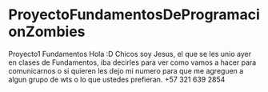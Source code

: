 # ProyectoFundamentosDeProgramacionZombies
Proyecto1 Fundamentos
Hola :D
Chicos soy Jesus, el que se les unio ayer en clases de Fundamentos, iba decirles para ver como vamos a hacer para comunicarnos o si quieren les dejo mi numero para que me agreguen a algun grupo de wts o lo que ustedes prefieran.
+57 321 639 2854
